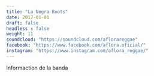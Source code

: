 ```yaml
---
title: "La Negra Roots"
date: 2017-01-01
draft: false
headless : false
weight: 11
soundcloud: "https://soundcloud.com/aflorareggae"
facebook: "https://www.facebook.com/aflora.oficial/"
instagram: "https://www.instagram.com/aflora_reggae/"
---
```

Informaction de la banda